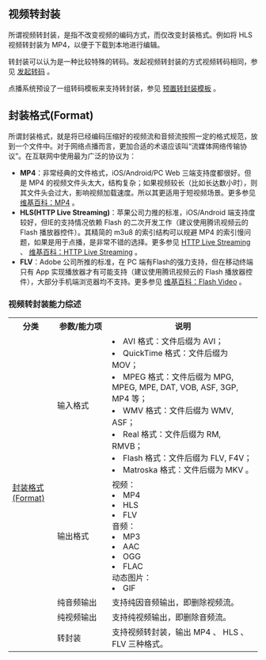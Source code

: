 
## 视频转封装
所谓视频转封装，是指不改变视频的编码方式，而仅改变封装格式。例如将 HLS 视频转封装为 MP4，以便于下载到本地进行编辑。

转封装可以认为是一种比较特殊的转码。发起视频转封装的方式视频转码相同，参见 [发起转码](#.E5.8F.91.E8.B5.B7.E8.BD.AC.E7.A0.81) 。

点播系统预设了一组转码模板来支持转封装，参见 [预置转封装模板](#.E9.A2.84.E7.BD.AE.E8.BD.AC.E5.B0.81.E8.A3.85.E6.A8.A1.E6.9D.BF) 。

## 封装格式(Format)

所谓封装格式，就是将已经编码压缩好的视频流和音频流按照一定的格式规范，放到一个文件中。对于网络点播而言，更加合适的术语应该叫“流媒体网络传输协议”。在互联网中使用最为广泛的协议为：

- **MP4**：非常经典的文件格式，iOS/Android/PC Web 三端支持度都很好。但是 MP4 的视频文件头太大，结构复杂；如果视频较长（比如长达数小时），则其文件头会过大，影响视频加载速度。所以其更适用于短视频场景。更多参见 [维基百科：MP4](https://zh.wikipedia.org/wiki/MP4) 。
- **HLS(HTTP Live Streaming)**：苹果公司力推的标准，iOS/Android 端支持度较好，但IE的支持情况依赖 Flash 的二次开发工作（建议使用腾讯视频云的 Flash 播放器控件）。其精简的 m3u8 的索引结构可以规避 MP4 的索引慢问题，如果是用于点播，是非常不错的选择。更多参见 [HTTP Live Streaming](https://developer.apple.com/streaming/) 、 [维基百科：HTTP Live Streaming](https://zh.wikipedia.org/wiki/HTTP_Live_Streaming) 。
- **FLV**：Adobe 公司所推的标准，在 PC 端有Flash的强力支持，但在移动终端只有 App 实现播放器才有可能支持（建议使用腾讯视频云的 Flash 播放器控件），大部分手机端浏览器均不支持。更多参见 [维基百科：Flash Video](https://zh.wikipedia.org/wiki/Flash_Video) 。

### 视频转封装能力综述

<table>
    <tr>
      <th style="width:18%">
          分类               
      </th>
      <th style="width:22%">
          参数/能力项
      </th>
      <th>
          说明
      </th>
    </tr>
    <tr>
      <td rowspan=5>
          <a href="/document/product/266/11732##.E5.B0.81.E8.A3.85.E6.A0.BC.E5.BC.8F(format)">封装格式(Format)</a>
      </td>
      <td>
          输入格式
      </td>
      <td>
          <li>AVI 格式：文件后缀为 AVI；</li>
          <li>QuickTime 格式：文件后缀为 MOV；</li>
          <li>MPEG 格式：文件后缀为 MPG, MPEG, MPE, DAT, VOB, ASF, 3GP, MP4 等；</li>
          <li>WMV 格式：文件后缀为 WMV, ASF；</li>
          <li>Real 格式：文件后缀为 RM, RMVB；</li>
          <li>Flash 格式：文件后缀为 FLV, F4V；</li>
          <li>Matroska 格式：文件后缀为 MKV 。</li>
      </td>
    </tr>
    <tr>
      <td>
          输出格式
      </td>
      <td>
          视频：
          <li>MP4</li>
          <li>HLS</li>
          <li>FLV</li>
          音频：
          <li>MP3</li>
          <li>AAC</li>
          <li>OGG</li>
          <li>FLAC</li>
          动态图片：
          <li>GIF</li>
      </td>
    </tr>
    <tr>
      <td>
          纯音频输出
      </td>
      <td>
          支持纯因音频输出，即删除视频流。
      </td>
    </tr>
    <tr>
      <td>
          纯视频输出
      </td>
      <td>
          支持纯视频输出，即删除音频流。
      </td>
    </tr>
    <tr>
      <td>
          转封装
      </td>
      <td>
          支持视频转封装，输出 MP4 、 HLS 、 FLV 三种格式。
      </td>
    </tr>
</table>
